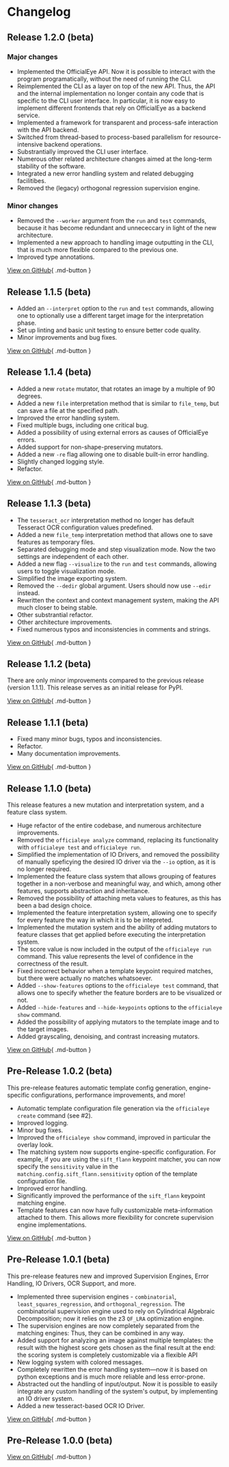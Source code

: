 # Changelog

## Release 1.2.0 (beta)

### Major changes

* Implemented the OfficialEye API. Now it is possible to interact with the program programatically, without the need of running the CLI.
* Reimplemented the CLI as a layer on top of the new API. Thus, the API and the internal implementation no longer contain any code that is specific to the CLI user interface. In particular, it is now easy to implement different frontends that rely on OfficialEye as a backend service.
* Implemented a framework for transparent and process-safe interaction with the API backend.
* Switched from thread-based to process-based parallelism for resource-intensive backend operations.
* Substrantially improved the CLI user interface.
* Numerous other related architecture changes aimed at the long-term stability of the software.
* Integrated a new error handling system and related debugging facilitibes.
* Removed the (legacy) orthogonal regression supervision engine.

### Minor changes

* Removed the `--worker` argument from the `run` and `test` commands, because it has become redundant and unnececcary in light of the new architecture.
* Implemented a new approach to handling image outputting in the CLI, that is much more flexible compared to the previous one.
* Improved type annotations.

[View on GitHub](https://github.com/ZeroBone/OfficialEye/releases/tag/1.2.0){ .md-button }

## Release 1.1.5 (beta)

* Added an `--interpret` option to the `run` and `test` commands, allowing one to optionally use a different target image for the interpretation phase.
* Set up linting and basic unit testing to ensure better code quality.
* Minor improvements and bug fixes.

[View on GitHub](https://github.com/ZeroBone/OfficialEye/releases/tag/1.1.5){ .md-button }

## Release 1.1.4 (beta)

* Added a new `rotate` mutator, that rotates an image by a multiple of 90 degrees.
* Added a new `file` interpretation method that is similar to `file_temp`, but can save a file at the specified path.
* Improved the error handling system.
* Fixed multiple bugs, including one critical bug.
* Added a possibility of using external errors as causes of OfficialEye errors.
* Added support for non-shape-preserving mutators.
* Added a new `-re` flag allowing one to disable built-in error handling.
* Slightly changed logging style.
* Refactor.

[View on GitHub](https://github.com/ZeroBone/OfficialEye/releases/tag/1.1.4){ .md-button }

## Release 1.1.3 (beta)

* The `tesseract_ocr` interpretation method no longer has default Tesseract OCR configuration values predefined.
* Added a new `file_temp` interpretation method that allows one to save features as temporary files.
* Separated debugging mode and step visualization mode. Now the two settings are independent of each other.
* Added a new flag `--visualize` to the `run` and `test` commands, allowing users to toggle visualization mode.
* Simplified the image exporting system.
* Removed the `--dedir` global argument. Users should now use `--edir` instead.
* Rewritten the context and context management system, making the API much closer to being stable.
* Other substrantial refactor.
* Other architecture improvements.
* Fixed numerous typos and inconsistencies in comments and strings.

[View on GitHub](https://github.com/ZeroBone/OfficialEye/releases/tag/1.1.3){ .md-button }

## Release 1.1.2 (beta)

There are only minor improvements compared to the previous release (version 1.1.1). This release serves as an initial release for PyPI.

[View on GitHub](https://github.com/ZeroBone/OfficialEye/releases/tag/1.1.2){ .md-button }

## Release 1.1.1 (beta)

* Fixed many minor bugs, typos and inconsistencies.
* Refactor.
* Many documentation improvements.

[View on GitHub](https://github.com/ZeroBone/OfficialEye/releases/tag/1.1.1){ .md-button }

## Release 1.1.0 (beta)

This release features a new mutation and interpretation system, and a feature class system.

* Huge refactor of the entire codebase, and numerous architecture improvements.
* Removed the `officialeye analyze` command, replacing its functionality with `officialeye test` and `officialeye run`.
* Simplified the implementation of IO Drivers, and removed the possibility of manually speficying the desired IO driver via the `--io` option, as it is no longer required.
* Implemented the feature class system that allows grouping of features together in a non-verbose and meaningful way, and which, among other features, supports abstraction and inheritance.
* Removed the possibility of attaching meta values to features, as this has been a bad design choice.
* Implemented the feature interpretation system, allowing one to specify for every feature the way in which it is to be intepreted.
* Implemented the mutation system and the ability of adding mutators to feature classes that get applied before executing the interpretation system.
* The score value is now included in the output of the `officialeye run` command. This value represents the level of confidence in the correctness of the result.
* Fixed incorrect behavior when a template keypoint required matches, but there were actually no matches whatsoever.
* Added `--show-features` options to the `officialeye test` command, that allows one to specify whether the feature borders are to be visualized or not.
* Added `--hide-features` and `--hide-keypoints` options to the `officialeye show` command.
* Added the possibility of applying mutators to the template image and to the target images.
* Added grayscaling, denoising, and contrast increasing mutators.

[View on GitHub](https://github.com/ZeroBone/OfficialEye/releases/tag/1.1.0){ .md-button }

## Pre-Release 1.0.2 (beta)

This pre-release features automatic template config generation, engine-specific configurations, performance improvements, and more!

* Automatic template configuration file generation via the `officialeye create` command (see #2).
* Improved logging.
* Minor bug fixes.
* Improved the `officialeye show` command, improved in particular the overlay look.
* The matching system now supports engine-specific configuration. For example, if you are using the `sift_flann` keypoint matcher, you can now specify the `sensitivity` value in the `matching.config.sift_flann.sensitivity` option of the template configuration file.
* Improved error handling.
* Significantly improved the performance of the `sift_flann` keypoint matching engine.
* Template features can now have fully customizable meta-information attached to them. This allows more flexibility for concrete supervision engine implementations.

[View on GitHub](https://github.com/ZeroBone/OfficialEye/releases/tag/1.0.2){ .md-button }

## Pre-Release 1.0.1 (beta)

This pre-release features new and improved Supervision Engines, Error Handling, IO Drivers, OCR Support, and more.

* Implemented three supervision engines - `combinatorial`, `least_squares_regression`, and `orthogonal_regression`. The combinatorial supervision engine used to rely on Cylindrical Algebraic Decomposition; now it relies on the z3 `QF_LRA` optimization engine.
* The supervision engines are now completely separated from the matching engines: Thus, they can be combined in any way.
* Added support for analyzing an image against multiple templates: the result with the highest score gets chosen as the final result at the end: the scoring system is completely customizable via a flexible API
* New logging system with colored messages.
* Completely rewritten the error handling system—now it is based on python exceptions and is much more reliable and less error-prone.
* Abstracted out the handling of input/output. Now it is possible to easily integrate any custom handling of the system's output, by implementing an IO driver system.
* Added a new tesseract-based OCR IO Driver.

[View on GitHub](https://github.com/ZeroBone/OfficialEye/releases/tag/1.0.1){ .md-button }

## Pre-Release 1.0.0 (beta)

[View on GitHub](https://github.com/ZeroBone/OfficialEye/releases/tag/1.0.0){ .md-button }